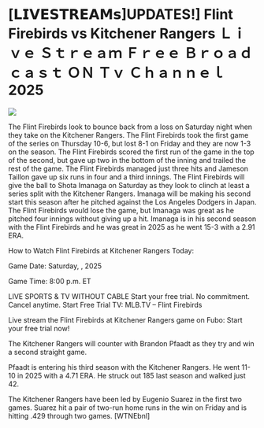 # [𝗟𝗜𝗩𝗘𝗦𝗧𝗥𝗘𝗔𝗠𝘀]UPDATES!] Flint Firebirds vs Kitchener Rangers Ｌｉｖｅ Ｓｔｒｅａｍ Ｆｒｅｅ Ｂｒｏａｄｃａｓｔ ＯＮ Ｔｖ Ｃｈａｎｎｅｌ  2025  
  
  
[![](https://i.imgur.com/qSNzIqt.png)](https://movie.rssnews.media/pfWMtHzgg.php)  
  
The Flint Firebirds look to bounce back from a loss on Saturday night when they take on the Kitchener Rangers. The Flint Firebirds took the first game of the series on Thursday 10-6, but lost 8-1 on Friday and they are now 1-3 on the season. The Flint Firebirds scored the first run of the game in the top of the second, but gave up two in the bottom of the inning and trailed the rest of the game. The Flint Firebirds managed just three hits and Jameson Taillon gave up six runs in four and a third innings. The Flint Firebirds will give the ball to Shota Imanaga on Saturday as they look to clinch at least a series split with the Kitchener Rangers. Imanaga will be making his second start this season after he pitched against the Los Angeles Dodgers in Japan. The Flint Firebirds would lose the game, but Imanaga was great as he pitched four innings without giving up a hit. Imanaga is in his second season with the Flint Firebirds and he was great in 2025 as he went 15-3 with a 2.91 ERA.

How to Watch Flint Firebirds at Kitchener Rangers Today:

Game Date: Saturday, , 2025

Game Time: 8:00 p.m. ET

LIVE SPORTS & TV WITHOUT CABLE
Start your free trial. No commitment. Cancel anytime.
Start Free Trial
TV: MLB.TV – Flint Firebirds

Live stream the Flint Firebirds at Kitchener Rangers game on Fubo: Start your free trial now!

The Kitchener Rangers will counter with Brandon Pfaadt as they try and win a second straight game.

Pfaadt is entering his third season with the Kitchener Rangers. He went 11-10 in 2025 with a 4.71 ERA. He struck out 185 last season and walked just 42.

The Kitchener Rangers have been led by Eugenio Suarez in the first two games. Suarez hit a pair of two-run home runs in the win on Friday and is hitting .429 through two games. [WTNEbnl]